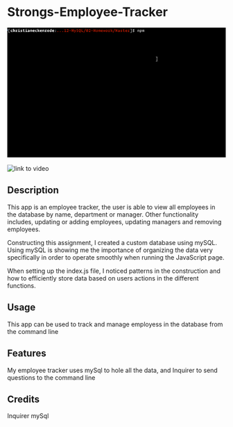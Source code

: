 # Strongs-Employee-Tracker

![Employee tracker](Assets/employee-tracker.gif)

![link to video]()

## Description

This app is an employee tracker, the user is able to view all employees in the database by name, department or manager. Other functionality includes, updating or adding employees, updating managers and removing employees.

Constructing this assignment, I created a custom database using mySQL. Using mySQL is showing me the importance of organizing the data very specifically in order to operate smoothly when running the JavaScript page.

When setting up the index.js file, I noticed patterns in the construction and how to efficiently store data based on users actions in the different functions.

## Usage

This app can be used to track and manage employess in the database from the command line

## Features

My employee tracker uses mySql to hole all the data, and Inquirer to send questions to the command line

## Credits

Inquirer
mySql
